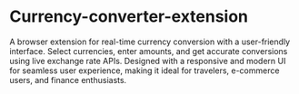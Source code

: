 # Currency-converter-extension
A browser extension for real-time currency conversion with a user-friendly interface. Select currencies, enter amounts, and get accurate conversions using live exchange rate APIs. Designed with a responsive and modern UI for seamless user experience, making it ideal for travelers, e-commerce users, and finance enthusiasts.
